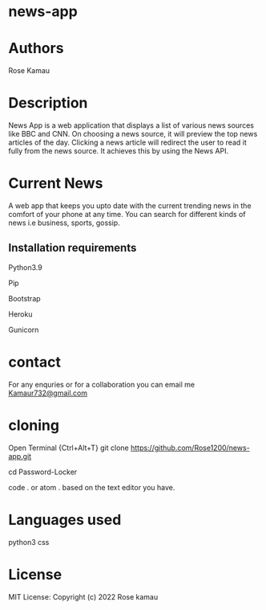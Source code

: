 # news-app
# Authors
Rose Kamau
# Description
News App is a web application that displays a list of various news sources like BBC and CNN. On choosing a news source, it will preview the top news articles of the day. Clicking a news article will redirect the user to read it fully from the news source. It achieves this by using the News API.
#  Current News
A web app that keeps you upto date with the current trending news in the comfort of your phone at any time. You can search for different kinds of news i.e business, sports, gossip. 
## Installation requirements

Python3.9

Pip

Bootstrap

Heroku

Gunicorn
# contact
For any enquries or for a collaboration you can email me Kamaur732@gmail.com
# cloning
Open Terminal {Ctrl+Alt+T} git clone https://github.com/Rose1200/news-app.git

cd Password-Locker

code . or atom . based on the text editor you have.
# Languages used
python3
css

# License
MIT License: Copyright (c) 2022 Rose kamau





